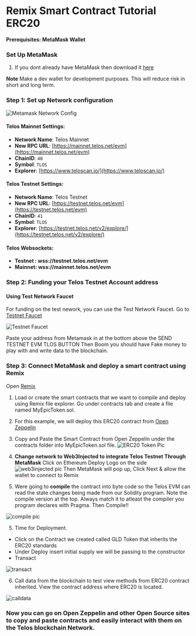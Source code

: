 # Remix Smart Contract Tutorial ERC20

__Prerequisites: MetaMask Wallet__

### Set Up MetaMask
1. If you dont already have MetaMask then download it [here](https://metamask.io/download/) 

**Note** Make a dev wallet for development purposes. This will reduce risk in short and long term. 

### Step 1: Set up Network configuration
![Metamask Network Config](/img/metamask_config.png)

#### **Telos Mainnet Settings:**

* **Network Name**: Telos Mainnet 
* **New RPC URL**: [https://mainnet.telos.net/evm](https://mainnet.telos.net/evm)
* **ChainID**: `40`
* **Symbol**: `TLOS`
* **Explorer**: [https://www.teloscan.io/](https://www.teloscan.io/)

#### **Telos Testnet Settings:**

* **Network Name**: Telos Testnet
* **New RPC URL**: [https://testnet.telos.net/evm](https://testnet.telos.net/evm)
* **ChainID**: `41`
* **Symbol**: `TLOS`
* **Explorer**: [https://testnet.telos.net/v2/explore/](https://testnet.telos.net/v2/explore/)

#### **Telos Websockets:**

* **Testnet : wss://testnet.telos.net/evm**
* **Mainnet: wss://mainnet.telos.net/evm**

### Step 2: Funding your Telos Testnet Account address

#### Using Test Network Faucet

For funding on the test nework, you can use the Test Network Faucet. 
Go to [Testnet Faucet](https://app.telos.net/testnet/developers)

![Testnet Faucet](/img/testnet_faucet.png)


Paste your address from Metamask in at the bottom above the SEND TESTNET EVM TLOS BUTTON
Then Boom you should have Fake money to play with and write data to the blockchain. 

### Step 3: Connect MetaMask and deploy a smart contract using Remix

Open [Remix](http://remix.ethereum.org/)


1. Load or create the smart contracts that we want to compile and deploy using Remix file explorer. Go under contracts tab and create a file named MyEpicToken.sol. 

2. For this example, we will deploy this ERC20 contract from [Open Zeppelin](https://docs.openzeppelin.com/contracts/4.x/erc20)

3. Copy and Paste the Smart Contract from Open Zeppelin under the contracts folder into MyEpicToken.sol file. 
![ERC20 Token Pic](/img/My_EPIC_ERC.png)
4. **Change network to Web3Injected to integrate Telos Testnet Through MetaMask**
Click on Ethereum Deploy Logo on the side
![web3injected pic](/img/Injectedweb3.png)
Then MetaMask will pop up, Click Next & allow the wallet to connect to Remix 

5. Were going to **compile** the contract into byte code so the Telos EVM can read the state changes being made from our Solidity program. Note the compile version at the top. Always match it to atleast the compiler you program declares with Pragma. Then Compile!!

![compile pic](/img/compile.png)

5. Time for Deployment. 
- Click on the Contract we created called GLD Token that inherits the ERC20 standards
- Under Deploy insert initial supply we will be passing to the constructor
- Transact

![transact](/img/deploy.png)

6. Call data from the blockchain to test view methods from ERC20 contract inherited. View the contract address where ERC20 is located. 


![calldata](/img/call_data.png)

### Now you can go on Open Zeppelin and other Open Source sites to copy and paste contracts and easily interact with them on the Telos blockchain Network. 